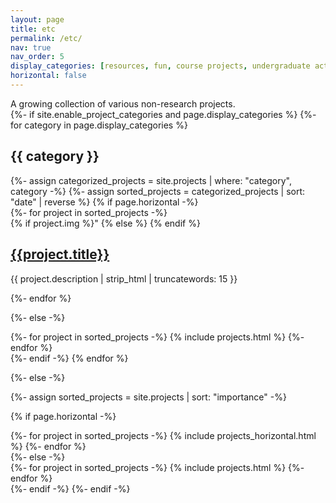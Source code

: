 ```yaml
---
layout: page
title: etc
permalink: /etc/
nav: true
nav_order: 5
display_categories: [resources, fun, course projects, undergraduate activities]
horizontal: false
---
```


<div class="justify-content-center">
    A growing collection of various non-research projects.
<div class="justify-content-center">


<!-- pages/projects.md -->

<div class="projects">
{%- if site.enable_project_categories and page.display_categories %}
  <!-- Display categorized projects -->
  {%- for category in page.display_categories %}
  <h2 class="category">{{ category }}</h2>
  {%- assign categorized_projects = site.projects | where: "category", category -%}
  {%- assign sorted_projects = categorized_projects | sort: "date" | reverse %}
  <!-- Generate cards for each project -->
  {% if page.horizontal -%}
  
  <div class="container">
  {%- for project in sorted_projects -%}
    <article class="project">
      {% if project.img %}"
           <a class="project-thumbnail" style="background-image: src="{{ project.img | relative_url }} href="{{project.url | prepend: site.baseurl}}"></a>
      {% else %}
      {% endif %}
      <div class="project-content">
        <h2 class="project-title"><a href="{{project.url | prepend: site.baseurl}}">{{project.title}}</a></h2>
        <p>{{ project.description | strip_html | truncatewords: 15 }}</p>
        <!-- <span class="project-date">{{project.date | date: '%Y, %b %d'}}&nbsp;&nbsp;&nbsp;—&nbsp;</span> -->
        <!-- <span class="project-words">{% capture words %}{{ project.content | number_of_words }}{% endcapture %}{% unless words contains "-" %}{{ words | plus: 250 | divided_by: 250 | append: " minute read" }}{% endunless %}</span> -->
      </div>
    </article>
  {%- endfor %}
  </div>

  {%- else -%}
  <div class="grid">
    {%- for project in sorted_projects -%}
      {% include projects.html %}
    {%- endfor %}
  </div>
  {%- endif -%}
  {% endfor %}

{%- else -%}
<!-- Display projects without categories -->
  {%- assign sorted_projects = site.projects | sort: "importance" -%}
  <!-- Generate cards for each project -->
  {% if page.horizontal -%}
  <div class="container">
    <div class="row row-cols-1">
    {%- for project in sorted_projects -%}
      {% include projects_horizontal.html %}
    {%- endfor %}
    </div>
  </div>
  {%- else -%}
  <div class="grid">
    {%- for project in sorted_projects -%}
      {% include projects.html %}
    {%- endfor %}
  </div>
  {%- endif -%}
{%- endif -%}
</div>
